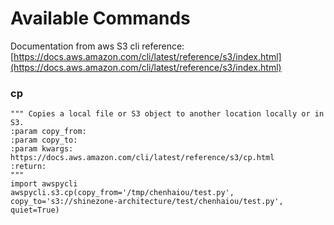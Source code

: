 # Available Commands

   Documentation from aws S3 cli reference: [https://docs.aws.amazon.com/cli/latest/reference/s3/index.html](https://docs.aws.amazon.com/cli/latest/reference/s3/index.html)

### cp
    """ Copies a local file or S3 object to another location locally or in S3.
    :param copy_from: 
    :param copy_to:
    :param kwargs:      https://docs.aws.amazon.com/cli/latest/reference/s3/cp.html
    :return:
    """
    import awspycli
    awspycli.s3.cp(copy_from='/tmp/chenhaiou/test.py', copy_to='s3://shinezone-architecture/test/chenhaiou/test.py', quiet=True)

    